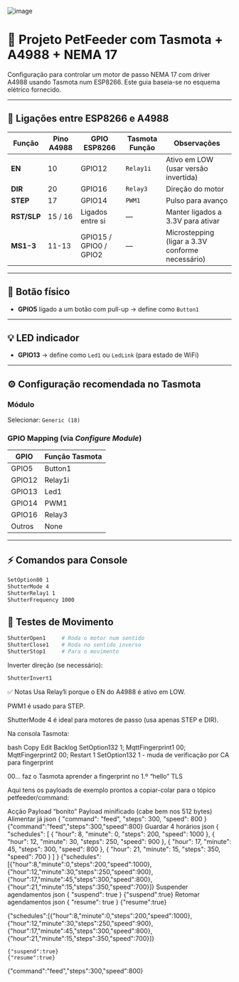 ![image](https://github.com/user-attachments/assets/712fe52d-aa97-4563-a182-6d9866436fe2)


# 🐾 Projeto PetFeeder com Tasmota + A4988 + NEMA 17

Configuração para controlar um motor de passo NEMA 17 com driver A4988 usando Tasmota num ESP8266. Este guia baseia-se no esquema elétrico fornecido.

---

## 📌 Ligações entre ESP8266 e A4988

| Função     | Pino A4988 | GPIO ESP8266 | Tasmota Função | Observações                      |
|------------|------------|---------------|----------------|----------------------------------|
| **EN**     | 10         | GPIO12        | `Relay1i`      | Ativo em LOW (usar versão invertida) |
| **DIR**    | 20         | GPIO16        | `Relay3`       | Direção do motor                |
| **STEP**   | 17         | GPIO14        | `PWM1`         | Pulso para avanço               |
| **RST/SLP**| 15 / 16    | Ligados entre si | —            | Manter ligados a 3.3V para ativar |
| **MS1-3**  | 11-13      | GPIO15 / GPIO0 / GPIO2 | —    | Microstepping (ligar a 3.3V conforme necessário) |

---

## 🔘 Botão físico

- **GPIO5** ligado a um botão com pull-up → define como `Button1`

---

## 💡 LED indicador

- **GPIO13** → define como `Led1` ou `LedLink` (para estado de WiFi)

---

## ⚙️ Configuração recomendada no Tasmota

### Módulo
Selecionar: `Generic (18)`

### GPIO Mapping (via *Configure Module*)

| GPIO   | Função Tasmota |
|--------|----------------|
| GPIO5  | Button1        |
| GPIO12 | Relay1i        |
| GPIO13 | Led1           |
| GPIO14 | PWM1           |
| GPIO16 | Relay3         |
| Outros | None           |

---

## ⚡ Comandos para Console

```bash
SetOption80 1
ShutterMode 4
ShutterRelay1 1
ShutterFrequency 1000
```

## 🧪 Testes de Movimento
```bash
ShutterOpen1     # Roda o motor num sentido
ShutterClose1    # Roda no sentido inverso
ShutterStop1     # Para o movimento
```

Inverter direção (se necessário):
```bash
ShutterInvert1
```




✅ Notas
Usa Relay1i porque o EN do A4988 é ativo em LOW.

PWM1 é usado para STEP.

ShutterMode 4 é ideal para motores de passo (usa apenas STEP e DIR).




Na consola Tasmota:

bash
Copy
Edit
Backlog SetOption132 1; MqttFingerprint1 00; MqttFingerprint2 00; Restart 1
SetOption132 1 - muda de verificação por CA para fingerprint

00… faz o Tasmota aprender a fingerprint no 1.º “hello” TLS




Aqui tens os payloads de exemplo prontos a copiar-colar para o tópico petfeeder/command:

Acção	Payload “bonito”	Payload minificado (cabe bem nos 512 bytes)
Alimentar já	json { "command": "feed", "steps": 300, "speed": 800 }	{"command":"feed","steps":300,"speed":800}
Guardar 4 horários	json { "schedules": [ { "hour": 8, "minute": 0, "steps": 200, "speed": 1000 }, { "hour": 12, "minute": 30, "steps": 250, "speed": 900 }, { "hour": 17, "minute": 45, "steps": 300, "speed": 800 }, { "hour": 21, "minute": 15, "steps": 350, "speed": 700 } ] }	{"schedules":[{"hour":8,"minute":0,"steps":200,"speed":1000},{"hour":12,"minute":30,"steps":250,"speed":900},{"hour":17,"minute":45,"steps":300,"speed":800},{"hour":21,"minute":15,"steps":350,"speed":700}]}
Suspender agendamentos	json { "suspend": true }	{"suspend":true}
Retomar agendamentos	json { "resume": true }	{"resume":true}



{"schedules":[{"hour":8,"minute":0,"steps":200,"speed":1000},{"hour":12,"minute":30,"steps":250,"speed":900},{"hour":17,"minute":45,"steps":300,"speed":800},{"hour":21,"minute":15,"steps":350,"speed":700}]}


	{"suspend":true}
 	{"resume":true}

  {"command":"feed","steps":300,"speed":800}
